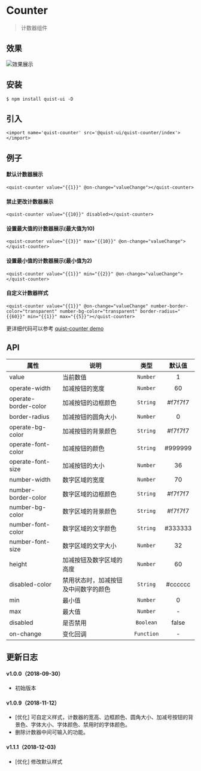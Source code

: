 # Counter

> 计数器组件

## 效果
![效果展示](http://pji4lsgkc.bkt.clouddn.com/image-1544412607978-V2VjaGF0SU1HMTAucG5n.png)

## 安装

```
$ npm install quist-ui -D
```

## 引入
```js{4}
<import name='quist-counter' src='@quist-ui/quist-counter/index'></import>
```

## 例子

#### 默认计数器展示

```js{4}
<quist-counter value="{{1}}" @on-change="valueChange"></quist-counter>
```

#### 禁止更改计数器展示

```js{4}
<quist-counter value="{{10}}" disabled></quist-counter>
```

#### 设置最大值的计数器展示(最大值为10)

```js{4}
<quist-counter value="{{3}}" max="{{10}}" @on-change="valueChange"></quist-counter>
```

#### 设置最小值的计数器展示(最小值为2)

```js{4}
<quist-counter value="{{1}}" min="{{2}}" @on-change="valueChange"></quist-counter>
```

#### 自定义计数器样式

```js{4}
<quist-counter value="{{1}}" @on-change="valueChange" number-border-color="transparent" number-bg-color="transparent" border-radius="{{60}}" min="{{1}}" max="{{5}}"></quist-counter>
```

更详细代码可以参考 [quist-counter demo](https://github.com/JDsecretFE/quist-ui/tree/master/src/Counter/index.ux)

## API 

| 属性 | 说明 | 类型 | 默认值 |
|-------------|------------|:--------:|:-----:|
| value | 当前数值 | `Number` | 1 |
| operate-width | 加减按钮的宽度 | `Number` | 60 |
| operate-border-color | 加减按钮的边框颜色 | `String` | #f7f7f7 |
| border-radius | 加减按钮的圆角大小 | `Number` | 0 |
| operate-bg-color | 加减按钮的背景颜色 | `String` | #f7f7f7 |
| operate-font-color | 加减按钮的颜色 | `String` | #999999 |
| operate-font-size | 加减按钮的大小 | `Number` | 36 |
| number-width | 数字区域的宽度 | `Number` | 70 |
| number-border-color | 数字区域的边框颜色 | `String` | #f7f7f7 |
| number-bg-color | 数字区域的背景颜色 | `String` | #f7f7f7 |
| number-font-color | 数字区域的文字颜色 | `String` | #333333 |
| number-font-size | 数字区域的文字大小 | `Number` | 32 |
| height | 加减按钮及数字区域的高度 | `Number` | 60 |
| disabled-color | 禁用状态时，加减按钮及中间数字的颜色 | `String` | #cccccc |
| min | 最小值 | `Number` | 0 |
| max | 最大值 | `Number` | - |
| disabled | 是否禁用 | `Boolean` | false |
| on-change | 变化回调 | `Function` | - |


## 更新日志

#### v1.0.0（2018-09-30）
* 初始版本

#### v1.0.9（2018-11-12）
* [优化] 可自定义样式，计数器的宽高、边框颜色、圆角大小、加减号按钮的背景色、字体大小、字体颜色、禁用时的字体颜色。
* 删除计数器中间可输入的功能。

#### v1.1.1（2018-12-03)  
* [优化] 修改默认样式